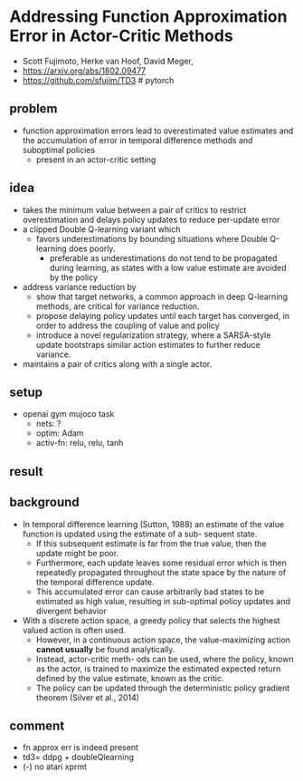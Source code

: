 # Addressing Function Approximation Error in Actor-Critic Methods
* Scott Fujimoto, Herke van Hoof, David Meger,
* https://arxiv.org/abs/1802.09477
* https://github.com/sfujim/TD3 # pytorch

## problem
* function approximation errors lead to
  overestimated value estimates and
  the accumulation of error in temporal difference methods and suboptimal policies
  * present in an actor-critic setting

## idea
* takes the minimum value between a pair of critics to restrict overestimation and
  delays policy updates to reduce per-update error
* a clipped Double Q-learning variant which
  * favors underestimations by
    bounding situations where Double Q-learning does poorly.
    * preferable as underestimations do not tend to be propagated during learning, 
      as states with a low value estimate are avoided by the policy
* address variance reduction by
  * show that target networks, a common approach in deep Q-learning methods, are
    critical for variance reduction.
  * propose delaying policy updates until each target has converged,
    in order to address the coupling of value and policy
  * introduce a novel regularization strategy, where
    a SARSA-style update bootstraps similar action estimates to further reduce variance.
* maintains a pair of critics along with a single actor.

## setup
* openai gym mujoco task
  * nets: ?
  * optim: Adam
  * activ-fn: relu, relu, tanh

## result

## background
* In temporal difference learning (Sutton, 1988) 
  an estimate of the value function is updated using the estimate of a sub- sequent state. 
  * If this subsequent estimate is far from the true value, then the update might be poor. 
  * Furthermore, each update leaves some residual error which is then 
    repeatedly propagated throughout the state space by the nature of the temporal difference update. 
  * This accumulated error can cause arbitrarily bad states to be estimated as high value, 
    resulting in sub-optimal policy updates and divergent behavior
* With a discrete action space, a greedy policy that selects the highest valued action is often used. 
  * However, in a continuous action space, the value-maximizing action **cannot usually** be found analytically. 
  * Instead, actor-critic meth- ods can be used, where the policy, known as the actor, is 
    trained to maximize the estimated expected return defined by the value estimate, known as the critic. 
  * The policy can be updated through the deterministic policy gradient theorem (Silver et al., 2014)

## comment
* fn approx err is indeed present
* td3= ddpg + doubleQlearning
* (-) no atari xprmt
